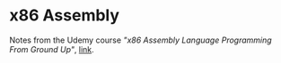 # x86 Assembly
Notes from the Udemy course *"x86 Assembly Language Programming From Ground Up"*, [link](https://www.udemy.com/course/x86-assembly-programming-from-ground-uptm/).

## 